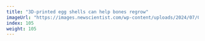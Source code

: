 ```yaml
---
title: "3D-printed egg shells can help bones regrow"
imageUrl: "https://images.newscientist.com/wp-content/uploads/2024/07/04122111/SEI_210465760.jpg?width=788"
index: 105
weight: 105
---
```


